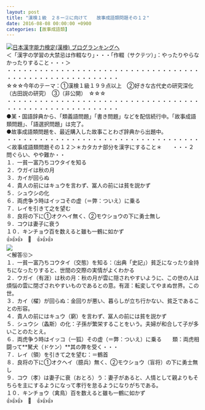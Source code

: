 ```yaml
---
layout: post
title: "漢検１級　２８ー②に向けて　　故事成語類問題その１２"
date: 2016-08-08 00:00:00 +0900
categories: [故事成語類]
---
```


[![](/syuusyuu9701/assets/images/漢検１級-２８ー②に向けて-故事成語類問題その１２-br_c_3028_1.gif)](http://blog.with2.net/link.php?1659096:3028 "日本漢字能力検定(漢検) ブログランキングへ")[日本漢字能力検定(漢検) ブログランキングへ](http://blog.with2.net/link.php?1659096:3028)  
＜「漢字の学習の大禁忌は作輟なり」・・・「作輟（サクテツ）」：やったりやらなかったりすること・・・＞  
・・・・・・・・・・・・・・・・・・・・・・・・・・・・・・・・・・・・・・・・・・・・・・・・・・・・・・・・・  
☆☆☆今年のテーマ：①漢検１級１９９点以上　②好きな古代史の研究深化（古田説の研究）　③（非公開）　☆☆☆　　  
・・・・・・・・・・・・・・・・・・・・・・・・・・・・・・・・・・・・・・・・・・・・・・・・・・・・・・・・・  
●某・国語辞典から、「類義語問題」「書き問題」などを配信続行中。「故事成語類問題」、「語選択問題」は完了。  
●故事成語類問題を、最近購入した故事ことわざ辞典から出題中。  
・・・・・・・・・・・・・・・・・・・・・・・・・・・・・・・・・・・・  
＜故事成語類問題その１２＞＊カタカナ部分を漢字にすること＊　　・・・２問ぐらい、やや難か・・  
１．一貧一富乃ちコウタイを知る  
２．ウガイは秋の月  
３．カイが回らぬ  
４．貴人の前にはキュウを言わず、冨人の前には貧を説かず  
５．シュウシの化  
６．両虎争う時はイッコその虚（＝弊：ついえ）に乗る  
７．レイを引きて之を望む  
８．良将の下に①オクヘイ無く、②モウショウの下に勇士無し  
９．コウは妻子に衰う  
１０．キンチョウ百を数えると雖も一鶴に如かず  
👍👍👍　🐒　👍👍👍  
![](/syuusyuu9701/assets/images/漢検１級-２８ー②に向けて-故事成語類問題その１２-5a7c980421df969d3deb25fdeeb5dc4b.jpg)  
＜解答⑫＞  
１．一貧一富乃ちコウタイ（交態）を知る：（出典「史記」）貧乏になったり金持ちになったりすると、世間の交際の実情がよくわかる  
２．ウガイ（有涯）は秋の月：秋の月が雲に隠されやすいように、この世の人は煩悩の雲に閉ざされやすいものであるとの意。有涯：転変してやまぬ世界。この世。  
３．カイ（櫂）が回らぬ：金回りが悪い、暮らしが立ち行かない、貧乏であることの形容。  
４．貴人の前にはキュウ（窮）を言わず、冨人の前には貧を説かず  
５．シュウシ（螽斯）の化：子孫が繁栄することをいう。夫婦が和合して子が多いことのたとえ。  
６．両虎争う時はイッコ（一狐）その虚（＝弊：ついえ）に乗る　　類：両虎相闘って**駑犬（ドケン）**其の弊を受く・・・  
７．レイ（領）を引きて之を望む：＝鶴首  
８．良将の下に①オクヘイ（臆兵）無く、②モウショウ（盲将）の下に勇士無し  
９．コウ（孝）は妻子に衰（おとろ）う：妻子があると、人情として親よりもそちらを主にするようになって孝行を怠るようになりがちである。  
１０．キンチョウ（禽鳥）百を数えると雖も一鶴に如かず  
👍👍👍　🐒　👍👍👍  